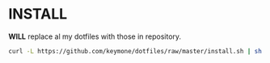 # INSTALL

**WILL** replace al my dotfiles with those in repository.

```sh
curl -L https://github.com/keymone/dotfiles/raw/master/install.sh | sh
```
